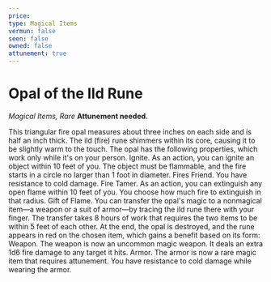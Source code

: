 ```yaml
---
price: 
type: Magical Items
vermun: false
seen: false
owned: false
attunement: true
---
```

# Opal of the Ild Rune

*Magical Items, Rare* **Attunement needed.**

This triangular fire opal measures about three inches on each side and is half an inch thick. The ild (fire) rune shimmers within its core, causing it to be slightly warm to the touch. The opal has the following properties, which work only while it's on your person. Ignite. As an action, you can ignite an object within 10 feet of you. The object must be flammable, and the fire starts in a circle no larger than 1 foot in diameter. Fires Friend. You have resistance to cold damage. Fire Tamer. As an action, you can extinguish any open flame within 10 feet of you. You choose how much fire to extinguish in that radius. Gift of Flame. You can transfer the opal's magic to a nonmagical item—a weapon or a suit of armor—by tracing the ild rune there with your finger. The transfer takes 8 hours of work that requires the two items to be within 5 feet of each other. At the end, the opal is destroyed, and the rune appears in red on the chosen item, which gains a benefit based on its form: Weapon. The weapon is now an uncommon magic weapon. It deals an extra 1d6 fire damage to any target it hits. Armor. The armor is now a rare magic item that requires attunement. You have resistance to cold damage while wearing the armor.
